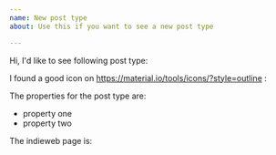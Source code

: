 ```yaml
---
name: New post type
about: Use this if you want to see a new post type

---
```


Hi, I'd like to see following post type:

I found a good icon on https://material.io/tools/icons/?style=outline :

The properties for the post type are:
- property one
- property two

The indieweb page is:
